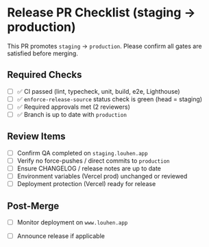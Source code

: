 # Release PR Checklist (staging → production)

This PR promotes `staging` → `production`. Please confirm all gates are satisfied before merging.

## Required Checks
- [ ] ✅ CI passed (lint, typecheck, unit, build, e2e, Lighthouse)
- [ ] ✅ `enforce-release-source` status check is green (head = staging)
- [ ] ✅ Required approvals met (2 reviewers)
- [ ] ✅ Branch is up to date with `production`

## Review Items
- [ ] Confirm QA completed on `staging.louhen.app`
- [ ] Verify no force-pushes / direct commits to `production`
- [ ] Ensure CHANGELOG / release notes are up to date
- [ ] Environment variables (Vercel prod) unchanged or reviewed
- [ ] Deployment protection (Vercel) ready for release

## Post-Merge
- [ ] Monitor deployment on `www.louhen.app`
- [ ] Announce release if applicable

